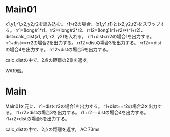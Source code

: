 # Main01
x1,y1,r1,x2,y2,r2を読み込む。
r1>r2の場合、(x1,y1,r1)と(x2,y2,r2)をスワップする。
rr1=(long)r1\*r1、rr2=(long)r2\*r2、rr12=(long)(r1+r2)\*(r1+r2)、dist=calc_dist(x1, y1, x2, y2)を入れる。
rr1+dist<rr2の場合1を出力する。
rr1+dist==rr2の場合2を出力する。
rr12>distの場合3を出力する。
rr12==distの場合4を出力する。
rr12<distの場合5を出力する。

calc_distの中で、2点の距離の2乗を返す。

WA19個。

# Main
Main01を元に、
r1+dist<r2の場合1を出力する。
r1+dist==r2の場合2を出力する。
r1+r2>distの場合3を出力する。
r1+r2==distの場合4を出力する。
r1+r2<distの場合5を出力する。

calc_distの中で、2点の距離を返す。
AC 73ms

